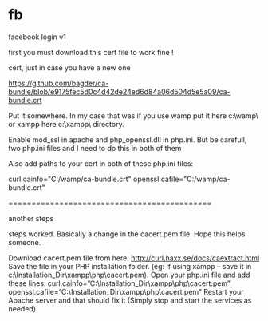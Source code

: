 # fb
facebook login v1

first you must download this cert file to work fine !

cert, just in case you have a new one

https://github.com/bagder/ca-bundle/blob/e9175fec5d0c4d42de24ed6d84a06d504d5e5a09/ca-bundle.crt

Put it somewhere. In my case that was if you use wamp put it here c:\wamp\ or xampp  here c:\xampp\  directory.

Enable mod_ssl in apache and php_openssl.dll in php.ini. But be carefull, 
two php.ini files and I need to do this in both of them

Also add paths to your cert in both of these php.ini files:

curl.cainfo="C:/wamp/ca-bundle.crt"
openssl.cafile="C:/wamp/ca-bundle.crt"


============================================

another steps

steps worked. Basically a change in the cacert.pem file. Hope this helps someone.

Download cacert.pem file from here: http://curl.haxx.se/docs/caextract.html
Save the file in your PHP installation folder. (eg: If using xampp – save it in c:\Installation_Dir\xampp\php\cacert.pem).
Open your php.ini file and add these lines:
curl.cainfo=”C:\Installation_Dir\xampp\php\cacert.pem” openssl.cafile=”C:\Installation_Dir\xampp\php\cacert.pem”
Restart your Apache server and that should fix it (Simply stop and start the services as needed).
